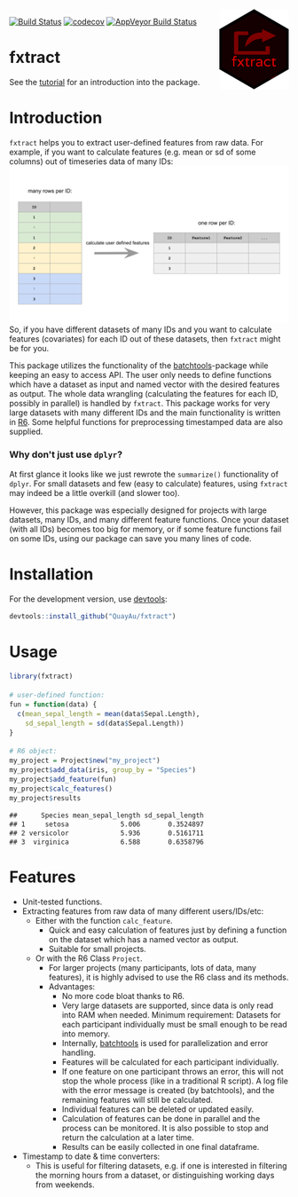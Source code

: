 
<img align="right" src="https://raw.githubusercontent.com/quayau/fxtract/master/man/figures/hexagon.svg?sanitize=true" width="125px">

[![Build Status](https://travis-ci.org/QuayAu/fxtract.svg?branch=master)](https://travis-ci.org/QuayAu/fxtract) [![codecov](https://codecov.io/gh/QuayAu/fxtract/branch/master/graph/badge.svg)](https://codecov.io/gh/QuayAu/fxtract) [![AppVeyor Build Status](https://ci.appveyor.com/api/projects/status/github/QuayAu/fxtract?branch=master&svg=true)](https://ci.appveyor.com/project/QuayAu/fxtract)

fxtract
=======

See the [tutorial](https://quayau.github.io/fxtract/docs/index.html) for an introduction into the package.

Introduction
============

`fxtract` helps you to extract user-defined features from raw data. For example, if you want to calculate features (e.g. mean or sd of some columns) out of timeseries data of many IDs: ![](man/figures/fxtract_main.svg) So, if you have different datasets of many IDs and you want to calculate features (covariates) for each ID out of these datasets, then `fxtract` might be for you.

This package utilizes the functionality of the [batchtools](https://mllg.github.io/batchtools/articles/batchtools.html)-package while keeping an easy to access API. The user only needs to define functions which have a dataset as input and named vector with the desired features as output. The whole data wrangling (calculating the features for each ID, possibly in parallel) is handled by `fxtract`. This package works for very large datasets with many different IDs and the main functionality is written in [R6](https://r6.r-lib.org/articles/Introduction.html). Some helpful functions for preprocessing timestamped data are also supplied.

### Why don't just use `dplyr`?

At first glance it looks like we just rewrote the `summarize()` functionality of `dplyr`. For small datasets and few (easy to calculate) features, using `fxtract` may indeed be a little overkill (and slower too).

However, this package was especially designed for projects with large datasets, many IDs, and many different feature functions. Once your dataset (with all IDs) becomes too big for memory, or if some feature functions fail on some IDs, using our package can save you many lines of code.

Installation
============

For the development version, use [devtools](https://cran.r-project.org/package=devtools):

``` r
devtools::install_github("QuayAu/fxtract")
```

Usage
=====

``` r
library(fxtract)

# user-defined function:
fun = function(data) {
  c(mean_sepal_length = mean(data$Sepal.Length),
    sd_sepal_length = sd(data$Sepal.Length))
}

# R6 object:
my_project = Project$new("my_project")
my_project$add_data(iris, group_by = "Species")
my_project$add_feature(fun)
my_project$calc_features()
my_project$results
```

    ##      Species mean_sepal_length sd_sepal_length
    ## 1     setosa             5.006       0.3524897
    ## 2 versicolor             5.936       0.5161711
    ## 3  virginica             6.588       0.6358796

Features
========

-   Unit-tested functions.
-   Extracting features from raw data of many different users/IDs/etc:
    -   Either with the function `calc_feature`.
        -   Quick and easy calculation of features just by defining a function on the dataset which has a named vector as output.
        -   Suitable for small projects.
    -   Or with the R6 Class `Project`.
        -   For larger projects (many participants, lots of data, many features), it is highly advised to use the R6 class and its methods.
        -   Advantages:
            -   No more code bloat thanks to R6.
            -   Very large datasets are supported, since data is only read into RAM when needed. Minimum requirement: Datasets for each participant individually must be small enough to be read into memory.
            -   Internally, [batchtools](https://mllg.github.io/batchtools/articles/batchtools.html) is used for parallelization and error handling.
            -   Features will be calculated for each participant individually.
            -   If one feature on one participant throws an error, this will not stop the whole process (like in a traditional R script). A log file with the error message is created (by batchtools), and the remaining features will still be calculated.
            -   Individual features can be deleted or updated easily.
            -   Calculation of features can be done in parallel and the process can be monitored. It is also possible to stop and return the calculation at a later time.
            -   Results can be easily collected in one final dataframe.
-   Timestamp to date & time converters:
    -   This is useful for filtering datasets, e.g. if one is interested in filtering the morning hours from a dataset, or distinguishing working days from weekends.
